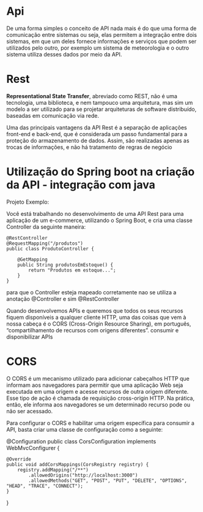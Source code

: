 <h1> Api </h1>

De uma forma simples o conceito de API nada mais é do que uma forma de comunicação entre sistemas
ou seja, elas permitem a integração entre dois sistemas, em que um deles fornece informações e serviços que podem 
ser utilizados pelo outro, por exemplo um sistema de meteorologia e o outro sistema utiliza desses dados por meio da API.

<h1> Rest </h1>

<b>Representational State Transfer</b>, abreviado como REST, não é uma tecnologia, uma biblioteca, e nem tampouco uma arquitetura,
mas sim um modelo a ser utilizado para se projetar arquiteturas de software distribuído, baseadas em comunicação via rede.


Uma das principais vantagens da API Rest é a separação de aplicações front-end e back-end, que é 
considerada um passo fundamental para a proteção do armazenamento de dados. Assim, são realizadas apenas as trocas de informações, 
e não há tratamento de regras de negócio


<h1> Utilização do Spring boot na criação da API - integração com java </h1>

Projeto Exemplo: 

Você está trabalhando no desenvolvimento de uma API Rest para uma aplicação de um e-commerce, 
utilizando o Spring Boot, e cria uma classe Controller da seguinte maneira:

    @RestController
    @RequestMapping("/produtos")
    public class ProdutoController {

        @GetMapping
        public String produtosEmEstoque() {
            return "Produtos em estoque...";
        }
    }

para que o Controller esteja mapeado corretamente nao se utiliza a anotação @Controller e sim @RestController

 Quando desenvolvemos APIs e queremos que todos os seus recursos fiquem disponíveis a qualquer cliente HTTP, 
 uma das coisas que vem à nossa cabeça é o CORS (Cross-Origin Resource Sharing), em português, “compartilhamento de recursos com origens diferentes”. 
 consumir e disponibilizar APIs
 
 <h1> CORS </h1>
 
O CORS é um mecanismo utilizado para adicionar cabeçalhos HTTP que informam aos navegadores para permitir que uma aplicação Web seja executada em uma origem e acesse recursos de outra origem diferente. 
Esse tipo de ação é chamada de requisição cross-origin HTTP. Na prática, então, ele informa aos navegadores se um determinado recurso pode ou não ser acessado.

Para configurar o CORS e habilitar uma origem específica para consumir a API, basta criar uma classe de configuração como a seguinte:

@Configuration
public class CorsConfiguration implements WebMvcConfigurer {

    @Override
    public void addCorsMappings(CorsRegistry registry) {
        registry.addMapping("/**")
            .allowedOrigins("http://localhost:3000")
            .allowedMethods("GET", "POST", "PUT", "DELETE", "OPTIONS", "HEAD", "TRACE", "CONNECT");
    }
}


